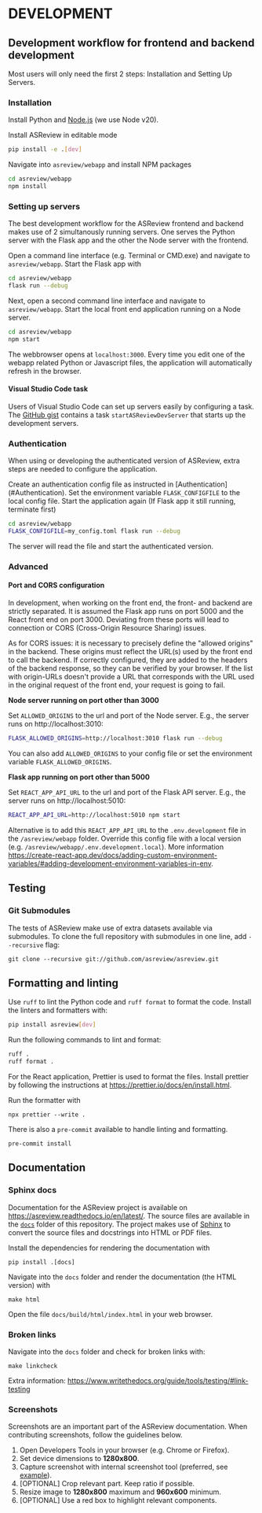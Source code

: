 # DEVELOPMENT

## Development workflow for frontend and backend development

Most users will only need the first 2 steps: Installation and Setting Up Servers.

### Installation

Install Python and [Node.js](https://nodejs.org/en) (we use Node v20).

Install ASReview in editable mode

```sh
pip install -e .[dev]
```

Navigate into `asreview/webapp` and install NPM packages

```sh
cd asreview/webapp
npm install
```

### Setting up servers

The best development workflow for the ASReview frontend and backend makes use
of 2 simultanously running servers. One serves the Python server with the
Flask app and the other the Node server with the frontend.

Open a command line interface (e.g. Terminal or CMD.exe) and navigate to
`asreview/webapp`. Start the Flask app with

```sh
cd asreview/webapp
flask run --debug
```

Next, open a second command line interface and navigate to `asreview/webapp`.
Start the local front end application running on a Node server.

```sh
cd asreview/webapp
npm start
```

The webbrowser opens at `localhost:3000`. Every time you edit one of the
webapp related Python or Javascript files, the application will automatically
refresh in the browser.

#### Visual Studio Code task

Users of Visual Studio Code can set up servers easily by configuring a task.
The [GitHub gist](https://gist.github.com/J535D165/9dd94fec840115c844059658904f7607)
contains a task `startASReviewDevServer` that starts up the development servers.

### Authentication

When using or developing the authenticated version of ASReview, extra steps
are needed to configure the application.

Create an authentication config file as instructed in [Authentication]
(#Authentication). Set the environment variable `FLASK_CONFIGFILE` to the
local config file. Start the application again (If Flask app it still running, terminate first)

```sh
cd asreview/webapp
FLASK_CONFIGFILE=my_config.toml flask run --debug
```

The server will read the file and start the authenticated version.

### Advanced

#### Port and CORS configuration

In development, when working on the front end, the front- and backend are
strictly separated. It is assumed the Flask app runs on port 5000 and the
React front end on port 3000. Deviating from these ports will lead to
connection or CORS (Cross-Origin Resource Sharing) issues.

As for CORS issues: it is necessary to precisely define the "allowed origins"
in the backend. These origins must reflect the URL(s) used by the front end
to call the backend. If correctly configured, they are added to the headers
of the backend response, so they can be verified by your browser. If the list
with origin-URLs doesn't provide a URL that corresponds with the URL used in
the original request of the front end, your request is going to fail.

**Node server running on port other than 3000**

Set `ALLOWED_ORIGINS` to the url and port of the Node server. E.g., the server
runs on http://localhost:3010:

```sh
FLASK_ALLOWED_ORIGINS=http://localhost:3010 flask run --debug
```

You can also add `ALLOWED_ORIGINS` to your config file or set the environment
variable `FLASK_ALLOWED_ORIGINS`.

**Flask app running on port other than 5000**

Set `REACT_APP_API_URL` to the url and port of the Flask API server. E.g., the
server runs on http://localhost:5010:

```sh
REACT_APP_API_URL=http://localhost:5010 npm start
```

Alternative is to add this `REACT_APP_API_URL` to the `.env.development` file in the
`/asreview/webapp` folder. Override this config file with a local version
(e.g. `/asreview/webapp/.env.development.local`). More information https://create-react-app.dev/docs/adding-custom-environment-variables/#adding-development-environment-variables-in-env.

## Testing

### Git Submodules

The tests of ASReview make use of extra datasets available via submodules.
To clone the full repository with submodules in one line, add `--recursive` flag:

```
git clone --recursive git://github.com/asreview/asreview.git
```

## Formatting and linting

Use `ruff` to lint the Python code and `ruff format` to format the code.
Install the linters and formatters with:

```sh
pip install asreview[dev]
```

Run the following commands to lint and format:

```sh
ruff .
ruff format .
```

For the React application, Prettier is used to format the files.
Install prettier by following the instructions at https://prettier.io/docs/en/install.html.

Run the formatter with

```
npx prettier --write .
```

There is also a `pre-commit` available to handle linting and formatting.

```
pre-commit install
```

## Documentation

### Sphinx docs

Documentation for the ASReview project is available on https://asreview.readthedocs.io/en/latest/.
The source files are available in the [`docs`](/docs) folder of this repository. The project makes
use of [Sphinx](https://www.sphinx-doc.org/) to convert the source files and docstrings into HTML
or PDF files.

Install the dependencies for rendering the documentation with

```
pip install .[docs]
```

Navigate into the `docs` folder and render the documentation (the HTML version) with

```
make html
```

Open the file `docs/build/html/index.html` in your web browser.

### Broken links

Navigate into the `docs` folder and check for broken links with:

```
make linkcheck
```

Extra information: https://www.writethedocs.org/guide/tools/testing/#link-testing

### Screenshots

Screenshots are an important part of the ASReview documentation. When contributing screenshots,
follow the guidelines below.

1. Open Developers Tools in your browser (e.g. Chrome or Firefox).
2. Set device dimensions to **1280x800**.
3. Capture screenshot with internal screenshot tool (preferred, see [example](https://www.deconetwork.com/blog/how-to-take-full-webpage-screenshots-instantly/)).
4. [OPTIONAL] Crop relevant part. Keep ratio if possible.
5. Resize image to **1280x800** maximum and **960x600** minimum.
6. [OPTIONAL] Use a red box to highlight relevant components.
